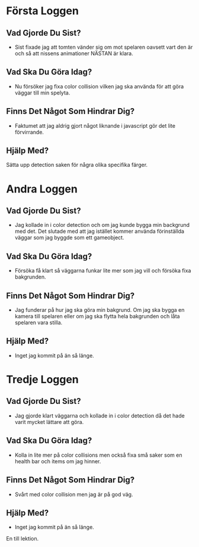 # Första Loggen


Vad Gjorde Du Sist?
--
* Sist fixade jag att tomten vänder sig om mot spelaren oavsett vart den är och så att nissens animationer NÄSTAN är klara.


Vad Ska Du Göra Idag?
--
* Nu försöker jag fixa color collision vilken jag ska använda för att göra väggar till min spelyta.

Finns Det Något Som Hindrar Dig?
--
* Faktumet att jag aldrig gjort något liknande i javascript gör det lite förvirrande.

Hjälp Med?
--
Sätta upp detection saken för några olika specifika färger.

# Andra Loggen
Vad Gjorde Du Sist?
--
* Jag kollade in i color detection och om jag kunde bygga min backgrund med det. Det slutade med att jag istället kommer använda förinställda väggar som jag byggde som ett gameobject.

Vad Ska Du Göra Idag?
--
* Försöka få klart så väggarna funkar lite mer som jag vill och försöka fixa bakgrunden.

Finns Det Något Som Hindrar Dig?
--
* Jag funderar på hur jag ska göra min bakgrund. Om jag ska bygga en kamera till spelaren eller om jag ska flytta hela bakgrunden och låta spelaren vara stilla.

Hjälp Med?
--
* Inget jag kommit på än så länge.

# Tredje Loggen
Vad Gjorde Du Sist?
--
* Jag gjorde klart väggarna och kollade in i color detection då det hade varit mycket lättare att göra.

Vad Ska Du Göra Idag?
--
* Kolla in lite mer på color collisions men också fixa små saker som en health bar och items om jag hinner.

Finns Det Något Som Hindrar Dig?
--
* Svårt med color collision men jag är på god väg.

Hjälp Med?
--
* Inget jag kommit på än så länge.

En till lektion.